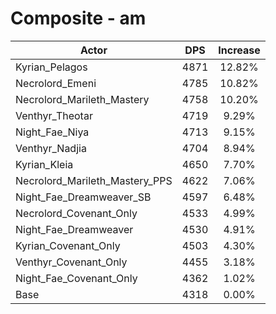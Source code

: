 # Composite - am
| Actor | DPS | Increase |
|---|:---:|:---:|
|Kyrian_Pelagos|4871|12.82%|
|Necrolord_Emeni|4785|10.82%|
|Necrolord_Marileth_Mastery|4758|10.20%|
|Venthyr_Theotar|4719|9.29%|
|Night_Fae_Niya|4713|9.15%|
|Venthyr_Nadjia|4704|8.94%|
|Kyrian_Kleia|4650|7.70%|
|Necrolord_Marileth_Mastery_PPS|4622|7.06%|
|Night_Fae_Dreamweaver_SB|4597|6.48%|
|Necrolord_Covenant_Only|4533|4.99%|
|Night_Fae_Dreamweaver|4530|4.91%|
|Kyrian_Covenant_Only|4503|4.30%|
|Venthyr_Covenant_Only|4455|3.18%|
|Night_Fae_Covenant_Only|4362|1.02%|
|Base|4318|0.00%|
